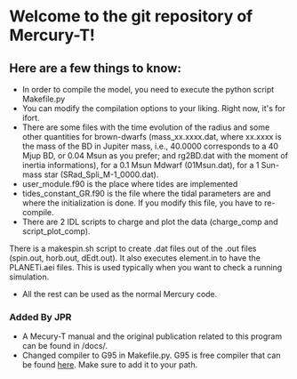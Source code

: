 # Welcome to the git repository of Mercury-T!

## Here are a few things to know:
* In order to compile the model, you need to execute the python script Makefile.py
* You can modify the compilation options to your liking. Right now, it's for ifort.
* There are some files with the time evolution of the radius and some other quantities for brown-dwarfs (mass_xx.xxxx.dat, where xx.xxxx is the mass of the BD in Jupiter mass, i.e., 40.0000 corresponds to a 40 Mjup BD, or 0.04 Msun as you prefer; and rg2BD.dat with the moment of inertia informations), for a 0.1 Msun Mdwarf (01Msun.dat), for a 1 Sun-mass star (SRad_Spli_M-1_0000.dat).
* user_module.f90 is the place where tides are implemented
* tides_constant_GR.f90 is the file where the tidal parameters are and where the initialization is done. If you modify this file, you have to re-compile.
* There are 2 IDL scripts to charge and plot the data (charge_comp and script_plot_comp). 

There is a makespin.sh script to create .dat files out of the .out files (spin.out, horb.out, dEdt.out). It also executes element.in to have the PLANETi.aei files. This is used typically when you want to check a running simulation.
* All the rest can be used as the normal Mercury code.

### Added By JPR
* A Mecury-T manual and the original publication related to this program can be found in /docs/.
* Changed compiler to G95 in Makefile.py. G95 is free compiler that can be found [here](http://www.fortran.com/the-fortran-company-homepage/whats-new/g95-windows-download/). Make sure to add it to your path.
